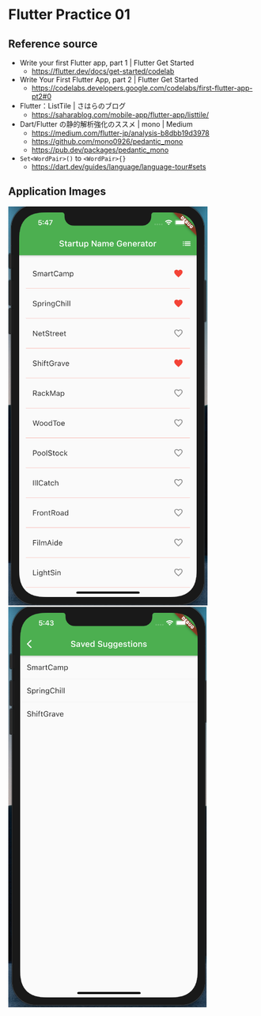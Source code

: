 # Flutter Practice 01

## Reference source
- Write your first Flutter app, part 1 | Flutter Get Started
  - https://flutter.dev/docs/get-started/codelab
- Write Your First Flutter App, part 2 | Flutter Get Started
  - https://codelabs.developers.google.com/codelabs/first-flutter-app-pt2#0
- Flutter：ListTile | さはらのブログ
  - https://saharablog.com/mobile-app/flutter-app/listtile/
- Dart/Flutter の静的解析強化のススメ | mono | Medium
  - https://medium.com/flutter-jp/analysis-b8dbb19d3978
  - https://github.com/mono0926/pedantic_mono
  - https://pub.dev/packages/pedantic_mono
- `Set<WordPair>()` to `<WordPair>{}`
  - https://dart.dev/guides/language/language-tour#sets

## Application Images
![image1.png](https://github.com/JUNKI555/flutter_practice01/blob/main/image1.png)
![image2.png](https://github.com/JUNKI555/flutter_practice01/blob/main/image2.png)

